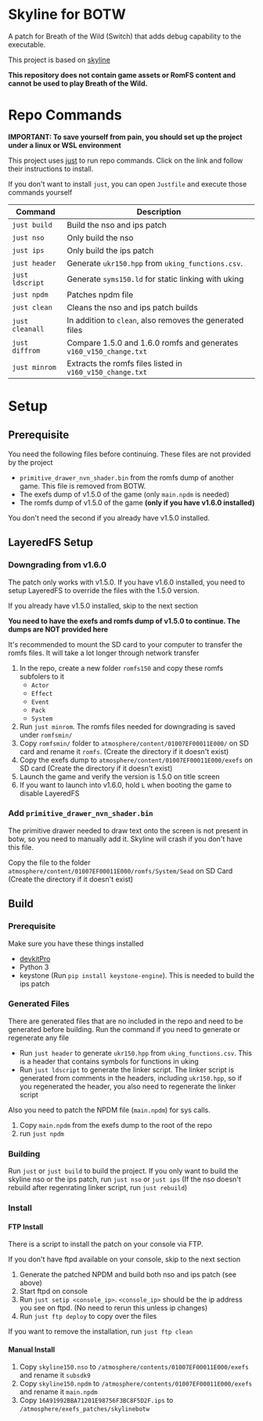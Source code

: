 # Skyline for BOTW
A patch for Breath of the Wild (Switch) that adds debug capability to the executable. 

This project is based on [skyline](https://github.com/skyline-dev/skyline)

**This repository does not contain game assets or RomFS content and cannot be used to play Breath of the Wild.**

# Repo Commands

**IMPORTANT: To save yourself from pain, you should set up the project under a linux or WSL environment**

This project uses [just](https://github.com/casey/just) to run repo commands. Click on the link and follow their instructions to install.

If you don't want to install `just`, you can open `Justfile` and execute those commands yourself

|Command|Description|
|-|-|
|`just build`|Build the nso and ips patch|
|`just nso`|Only build the nso|
|`just ips`|Only build the ips patch|
|`just header`|Generate `ukr150.hpp` from `uking_functions.csv`. |
|`just ldscript`|Generate `syms150.ld` for static linking with uking|
|`just npdm`|Patches npdm file|
|`just clean`|Cleans the nso and ips patch builds|
|`just cleanall`|In addition to `clean`, also removes the generated files|
|`just diffrom`|Compare 1.5.0 and 1.6.0 romfs and generates `v160_v150_change.txt`|
|`just minrom`|Extracts the romfs files listed in `v160_v150_change.txt`|

# Setup
## Prerequisite

You need the following files before continuing. These files are not provided by the project
- `primitive_drawer_nvn_shader.bin` from the romfs dump of another game. This file is removed from BOTW.
- The exefs dump of v1.5.0 of the game (only `main.npdm` is needed)
- The romfs dump of v1.5.0 of the game **(only if you have v1.6.0 installed)**

You don't need the second if you already have v1.5.0 installed.
## LayeredFS Setup

### Downgrading from v1.6.0
The patch only works with v1.5.0. If you have v1.6.0 installed, you need to setup LayeredFS to override the files with the 1.5.0 version.

If you already have v1.5.0 installed, skip to the next section

**You need to have the exefs and romfs dump of v1.5.0 to continue. The dumps are NOT provided here**

It's recommended to mount the SD card to your computer to transfer the romfs files. It will take a lot longer through network transfer
1. In the repo, create a new folder `romfs150` and copy these romfs subfolers to it
   - `Actor`
   - `Effect`
   - `Event`
   - `Pack`
   - `System`
2. Run `just minrom`. The romfs files needed for downgrading is saved under `romfsmin/`
3. Copy `romfsmin/` folder to `atmosphere/content/01007EF00011E000/` on SD card and rename it `romfs`. (Create the directory if it doesn't exist)
4. Copy the exefs dump to `atmosphere/content/01007EF00011E000/exefs` on SD card (Create the directory if it doesn't exist)
5. Launch the game and verify the version is 1.5.0 on title screen
6. If you want to launch into v1.6.0, hold `L` when booting the game to disable LayeredFS

### Add `primitive_drawer_nvn_shader.bin`
The primitive drawer needed to draw text onto the screen is not present in botw, so you need to manually add it. Skyline will crash if you don't have this file.

Copy the file to the folder `atmosphere/content/01007EF00011E000/romfs/System/Sead` on SD Card (Create the directory if it doesn't exist)

## Build
### Prerequisite
Make sure you have these things installed
 - [devkitPro](https://devkitpro.org/wiki/Getting_Started)
 - Python 3
 - keystone (Run `pip install keystone-engine`). This is needed to build the ips patch

### Generated Files
There are generated files that are no included in the repo and need to be generated before building. Run the command if you need to generate or regenerate any file
- Run `just header` to generate `ukr150.hpp` from `uking_functions.csv`. This is a header that contains symbols for functions in uking
- Run `just ldscript` to generate the linker script. The linker script is generated from comments in the headers, including `ukr150.hpp`, so if you regenerated the header, you also need to regenerate the linker script

Also you need to patch the NPDM file (`main.npdm`) for sys calls.
1. Copy `main.npdm` from the exefs dump to the root of the repo
2. run `just npdm`

### Building
Run `just` or `just build` to build the project. If you only want to build the skyline nso or the ips patch, run `just nso` or `just ips`
(If the nso doesn't rebuild after regenrating linker script, run `just rebuild`)

### Install
#### FTP Install
There is a script to install the patch on your console via FTP.

If you don't have ftpd available on your console, skip to the next section
1. Generate the patched NPDM and build both nso and ips patch (see above)
2. Start ftpd on console
3. Run `just setip <console_ip>`. `<console_ip>` should be the ip address you see on ftpd. (No need to rerun this unless ip changes)
4. Run `just ftp deploy` to copy over the files 

If you want to remove the installation, run `just ftp clean`

#### Manual Install

1. Copy `skyline150.nso` to `/atmosphere/contents/01007EF00011E000/exefs` and rename it `subsdk9`
2. Copy `skyline150.npdm` to `/atmosphere/contents/01007EF00011E000/exefs` and rename it `main.npdm`
3. Copy `16A91992BBA71201E98756F3BC8F5D2F.ips` to `/atmosphere/exefs_patches/skylinebotw`



